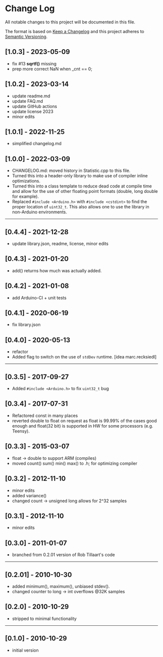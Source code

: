# Change Log
All notable changes to this project will be documented in this file.

The format is based on [Keep a Changelog](http://keepachangelog.com/)
and this project adheres to [Semantic Versioning](http://semver.org/).


## [1.0.3] - 2023-05-09
- fix #13 **sqrtf()** missing
- prep more correct NaN when \_cnt == 0;


## [1.0.2] - 2023-03-14
- update readme.md
- update FAQ.md
- update GitHub actions
- update license 2023
- minor edits

## [1.0.1] - 2022-11-25
- simplified changelog.md

## [1.0.0] - 2022-03-09
- CHANGELOG.md: moved history in Statistic.cpp to this file.
- Turned this into a header-only library to make use of compiler
  inline optimizations.
- Turned this into a class template to reduce dead code at compile
  time and allow for the use of other floating point formats (double,
  long double for example).
- Replaced `#include <Arduino.h>` with `#include <cstdint>` to find
  the proper location of `uint32_t`.  This also allows one to use the
  library in non-Arduino environments.

----

## [0.4.4] - 2021-12-28
- update library.json, readme, license, minor edits

## [0.4.3] - 2021-01-20
- add() returns how much was actually added.

## [0.4.2] - 2021-01-08
- add Arduino-CI + unit tests

## [0.4.1] - 2020-06-19
- fix library.json

## [0.4.0] - 2020-05-13
- refactor
- Added flag to switch on the use of `stdDev` runtime. [idea marc.recksiedl]

----

## [0.3.5] - 2017-09-27
- Added `#include <Arduino.h>` to fix `uint32_t` bug

## [0.3.4] - 2017-07-31
- Refactored const in many places
- reverted double to float on request as float is 99.99% of the
  cases good enough and float(32 bit) is supported in HW for some
  processors (e.g. Teensy).

## [0.3.3] - 2015-03-07
- float -> double to support ARM (compiles)
- moved count() sum() min() max() to .h; for optimizing compiler

## [0.3.2] - 2012-11-10
- minor edits
- added variance()
- changed count -> unsigned long allows for 2^32 samples

## [0.3.1] - 2012-11-10
- minor edits

## [0.3.0] - 2011-01-07
- branched from 0.2.01 version of Rob Tillaart's code

----

## [0.2.01] - 2010-10-30
- added minimum(), maximum(), unbiased stdev().
- changed counter to long -> int overflows @32K samples

## [0.2.0] - 2010-10-29
- stripped to minimal functionality

----

## [0.1.0] - 2010-10-29
- initial version
